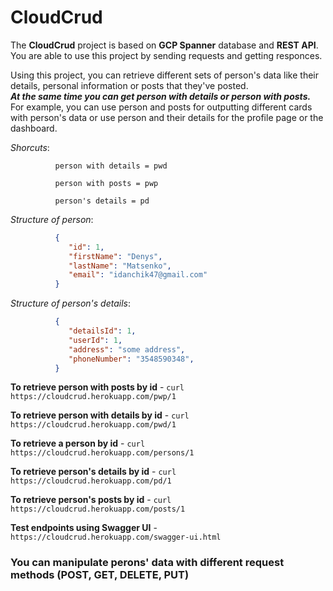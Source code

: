 # CloudCrud

The **CloudCrud** project is based on **GCP Spanner** database and **REST API**.
You are able to use this project by sending requests and getting responces.

Using this project, you can retrieve different sets of person's data like their details, 
personal information or posts that they've posted.
<br>__*At the same time you can get person with details or person with posts.*__<br>
For example, you can use person and posts for outputting different cards with person's data 
or use person and their details for the profile page or the dashboard.

*Shorcuts*: 

```
          person with details = pwd

          person with posts = pwp
          
          person's details = pd
```
*Structure of person*:
```json
          {
             "id": 1,
             "firstName": "Denys",
             "lastName": "Matsenko",
             "email": "idanchik47@gmail.com"
          }
```     
*Structure of person's details*:
```json
          {
             "detailsId": 1,
             "userId": 1,
             "address": "some address",
             "phoneNumber": "3548590348",
          }      
 ```
**To retrieve person with posts by id** - ``curl https://cloudcrud.herokuapp.com/pwp/1``

**To retrieve person with details by id** - ``curl https://cloudcrud.herokuapp.com/pwd/1``

**To retrieve a person by id** - ``curl https://cloudcrud.herokuapp.com/persons/1``

**To retrieve person's details by id** - ``curl https://cloudcrud.herokuapp.com/pd/1``

**To retrieve person's posts by id** - ``curl https://cloudcrud.herokuapp.com/posts/1``

**Test endpoints using Swagger UI** - ``https://cloudcrud.herokuapp.com/swagger-ui.html``

### You can manipulate perons' data with different request methods (POST, GET, DELETE, PUT)
